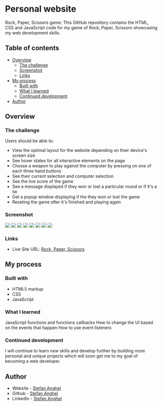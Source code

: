 #  Personal website

Rock, Paper, Scissors game: This GitHub repository contains the HTML, CSS and JavaScript code for my game of Rock, Paper, Scissors showcasing my web development skills.

## Table of contents

- [Overview](#overview)
  - [The challenge](#the-challenge)
  - [Screenshot](#screenshot)
  - [Links](#links)
- [My process](#my-process)
  - [Built with](#built-with)
  - [What I learned](#what-i-learned)
  - [Continued development](#continued-development)
- [Author](#author)


## Overview

### The challenge

Users should be able to:

- View the optimal layout for the website depending on their device's screen size
- See hover states for all interactive elements on the page
- Chosse a weapon to play against the computer by pressing on one of each three hand buttons
- See their current selection and computer selection
- See the live score of the game
- See a message displayed if they won or lost a particular round or if it's a tie
- Get a popup window displaying if the they won or lost the game
- Reseting the game after it's finished and playing again


### Screenshot

![](./assets//screenshots/Screenshot1.png)
![](./assets//screenshots/Screenshot2.png)
![](./assets//screenshots/Screenshot3.png)
![](./assets//screenshots/Screenshot4.png)
![](./assets//screenshots/Screenshot5.png)
![](./assets//screenshots/Screenshot6.png)
![](./assets//screenshots/Screenshot7.png)
![](./assets//screenshots/Screenshot8.png)


### Links

- Live Site URL: [Rock, Paper, Scissors](https://stefananghel93.github.io/rock-paper-scissors/)

## My process

### Built with

- HTML5 markup
- CSS
- JavaScript


### What I learned

JavaScript functions and functions callbacks
How to change the UI based on the events that happen
How to use event listeners

### Continued development

I will continue to learn new skills and develop further by building more personal and unique projects which will soon get me to my goal of becoming a web developer.

## Author

- Website - [Stefan Anghel](https://stefananghel93.github.io/personal-website/)
- Github - [Stefan Anghel](https://github.com/stefananghel93)
- LinkedIn - [Stefan Anghel](https://www.linkedin.com/in/stefan-anghel/)


